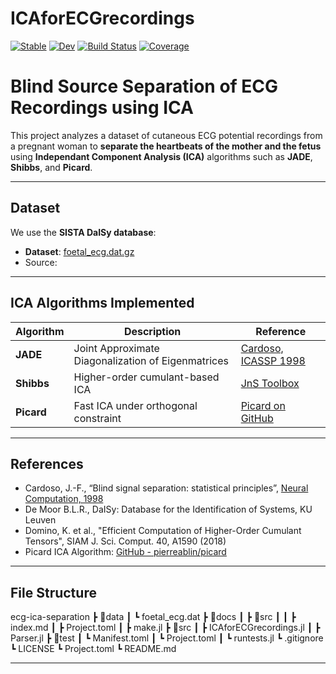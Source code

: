 # ICAforECGrecordings

[![Stable](https://img.shields.io/badge/docs-stable-blue.svg)](https://Tim-Mueller-Bagehl.github.io/ICAforECGrecordings.jl/stable/)
[![Dev](https://img.shields.io/badge/docs-dev-blue.svg)](https://Tim-Mueller-Bagehl.github.io/ICAforECGrecordings.jl/dev/)
[![Build Status](https://github.com/Tim-Mueller-Bagehl/ICAforECGrecordings.jl/actions/workflows/CI.yml/badge.svg?branch=main)](https://github.com/Tim-Mueller-Bagehl/ICAforECGrecordings.jl/actions/workflows/CI.yml?query=branch%3Amain)
[![Coverage](https://codecov.io/gh/Tim-Mueller-Bagehl/ICAforECGrecordings.jl/branch/main/graph/badge.svg)](https://codecov.io/gh/Tim-Mueller-Bagehl/ICAforECGrecordings.jl)

# Blind Source Separation of ECG Recordings using ICA

This project analyzes a dataset of cutaneous ECG potential recordings from a pregnant woman to **separate the heartbeats of the mother and the fetus** using **Independant Component Analysis (ICA)** algorithms such as **JADE**, **Shibbs**, and **Picard**.

---

## Dataset

We use the **SISTA DaISy database**:

- **Dataset**: [foetal_ecg.dat.gz](https://ftp.esat.kuleuven.be/pub/SISTA/data/biomedical/foetal_ecg.dat.gz)
- Source: 

---

## ICA Algorithms Implemented

| Algorithm | Description | Reference |
|----------|-------------|-----------|
| **JADE** | Joint Approximate Diagonalization of Eigenmatrices | [Cardoso, ICASSP 1998](https://www2.iap.fr/users/cardoso/RRicassp98.html) |
| **Shibbs** | Higher-order cumulant-based ICA | [JnS Toolbox](https://www2.iap.fr/users/cardoso/code/JadeC/JnS.tar) |
| **Picard** | Fast ICA under orthogonal constraint | [Picard on GitHub](https://github.com/pierreablin/picard/blob/master/matlab_octave/picardo.m) |

---

## References

- Cardoso, J.-F., “Blind signal separation: statistical principles”, [Neural Computation, 1998](http://www2.iap.fr/users/cardoso/papers/neuralcomp_2ppf.pdf)
- De Moor B.L.R., DaISy: Database for the Identification of Systems, KU Leuven
- Domino, K. et al., "Efficient Computation of Higher-Order Cumulant Tensors", SIAM J. Sci. Comput. 40, A1590 (2018)
- Picard ICA Algorithm: [GitHub - pierreablin/picard](https://github.com/pierreablin/picard)

---

## File Structure

ecg-ica-separation
 ┣ 📂data
 ┃ ┗ foetal_ecg.dat
 ┣ 📂docs
 ┃ ┣ 📂src
 ┃ ┃ ┣ index.md
 ┃ ┣ Project.toml
 ┃ ┣ make.jl
 ┣ 📂src
 ┃ ┣ ICAforECGrecordings.jl
 ┃ ┣ Parser.jl
 ┣ 📂test
 ┃ ┗ Manifest.toml
 ┃ ┗ Project.toml
 ┃ ┗ runtests.jl
 ┗ .gitignore
 ┗ LICENSE
 ┗ Project.toml
 ┗ README.md

---